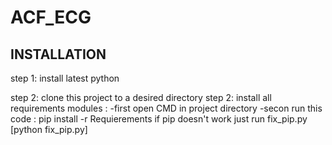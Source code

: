 # ACF_ECG

## INSTALLATION

step 1: install latest python

step 2: clone this project to a desired directory
step 2: install all requirements modules : 
-first open CMD in project directory
-secon run this code : pip install -r Requierements
if pip doesn't work just run fix_pip.py [python fix_pip.py]
